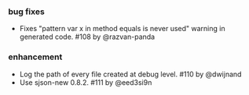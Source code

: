 
### bug fixes

- Fixes "pattern var x in method equals is never used" warning in generated code. #108 by @razvan-panda

### enhancement

- Log the path of every file created at debug level. #110 by @dwijnand
- Use sjson-new 0.8.2. #111 by @eed3si9n
